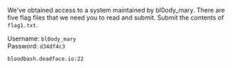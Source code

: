 We've obtained access to a system maintained by bl0ody\_mary. There are five flag files that we need you to read and submit. Submit the contents of `flag1.txt`.

Username: `bl0ody_mary`  
Password: `d34df4c3`

`bloodbash.deadface.io:22`
